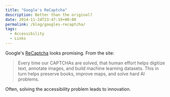 ```yaml
---
title: "Google's ReCaptcha"
description: Better than the original?
date: 2014-11-24T23:47:19+00:00
permalink: /blog/googles-recaptcha/
tags:
  - Accessibility
  - Links
---
```


Google's [ReCaptcha](https://www.google.com/recaptcha/intro/index.html) looks promising. From the site:

> Every time our CAPTCHAs are solved, that human effort helps digitize text, annotate images, and build machine learning datasets. This in turn helps preserve books, improve maps, and solve hard AI problems.

Often, solving the accessibility problem leads to innovation.